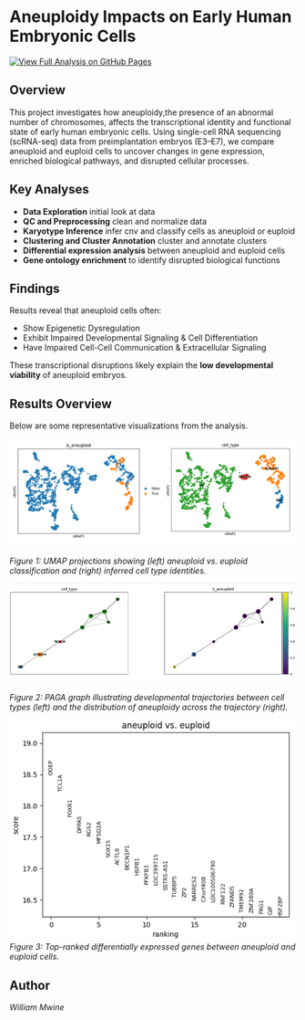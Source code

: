 # Aneuploidy Impacts on Early Human Embryonic Cells

[![View Full Analysis on GitHub Pages](https://img.shields.io/badge/View%20Analysis-Live%20Notebook-blue)](https://willsketch.github.io/early-embryo-aneuploidy/)

## Overview
This project investigates how aneuploidy,the presence of an abnormal number of chromosomes, affects the transcriptional identity and functional state of early human embryonic cells. Using single-cell RNA sequencing (scRNA-seq) data from preimplantation embryos (E3–E7), we compare aneuploid and euploid cells to uncover changes in gene expression, enriched biological pathways, and disrupted cellular processes.

## Key Analyses
- **Data Exploration** initial look at data
- **QC and Preprocessing** clean and normalize data
- **Karyotype Inference** infer cnv and classify cells as aneuploid or euploid
- **Clustering and Cluster Annotation** cluster and annotate clusters
- **Differential expression analysis** between aneuploid and euploid cells  
- **Gene ontology enrichment** to identify disrupted biological functions  

## Findings
Results reveal that aneuploid cells often:
- Show Epigenetic Dysregulation  
- Exhibit Impaired Developmental Signaling & Cell Differentiation  
- Have Impaired Cell-Cell Communication & Extracellular Signaling  

These transcriptional disruptions likely explain the **low developmental viability** of aneuploid embryos.

## Results Overview

Below are some representative visualizations from the analysis.

![UMAP plot showing aneuploid vs. euploid cells and their lineage identities](figures/umap-cell-lineages-with-karyotype.png)

*Figure 1: UMAP projections showing (left) aneuploid vs. euploid classification and (right) inferred cell type identities.*

![Trajectory analysis showing developmental relationships between cell types and aneuploidy status](figures/PAGA-graph.png)

*Figure 2: PAGA graph illustrating developmental trajectories between cell types (left) and the distribution of aneuploidy across the trajectory (right).*

![Ranked genes for aneuploid vs. euploid cells](figures/ranked_genes.png)  
*Figure 3: Top-ranked differentially expressed genes between aneuploid and euploid cells.*

## Author
*William Mwine*
